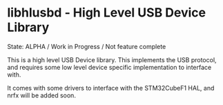 # libhlusbd - High Level USB Device Library 

State: ALPHA / Work in Progress / Not feature complete

This is a high level USB Device library. This implements the USB protocol,
and requires some low level device specific implementation to interface with.

It comes with some drivers to interface with the STM32CubeF1 HAL, and nrfx
will be added soon.




